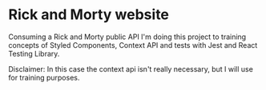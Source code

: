 # Rick and Morty website

Consuming a Rick and Morty public API I'm doing this project to training concepts of Styled Components, Context API and tests with Jest and React Testing Library.

Disclaimer: In this case the context api isn't really necessary, but I will use for training purposes.
